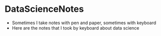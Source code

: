 # DataScienceNotes

- Sometimes I take notes with pen and paper, sometimes with keyboard
- Here are the notes that I took by keyboard about data science
